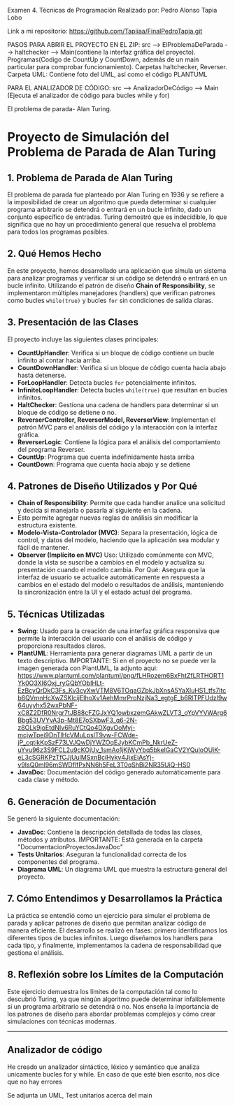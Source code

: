 Examen 4. Técnicas de Programación
Realizado por: Pedro Alonso Tapia Lobo

Link a mi repositorio: https://github.com/Tapiiaa/FinalPedroTapia.git

PASOS PARA ABRIR EL PROYECTO EN EL ZIP: src --> ElProblemaDeParada --> haltchecker --> Main(contiene la interfaz gráfica del proyecto). Programas(Codigo de CountUp y CountDown, además de un main particular para comprobar funcionamiento). Carpetas haltchecker, Reverser.
Carpeta UML: Contiene foto del UML, así como el código PLANTUML

PARA EL ANALIZADOR DE CÓDIGO: src --> AnalizadorDeCódigo --> Main (Ejecuta el analizador de código para bucles while y for)


El problema de parada- Alan Turing.
# Proyecto de Simulación del Problema de Parada de Alan Turing

## 1. Problema de Parada de Alan Turing
El problema de parada fue planteado por Alan Turing en 1936 y se refiere a la imposibilidad de crear un algoritmo que pueda determinar si cualquier programa arbitrario se detendrá o entrará en un bucle infinito, dado un conjunto específico de entradas.
Turing demostró que es indecidible, lo que significa que no hay un procedimiento general que resuelva el problema para todos los programas posibles.

## 2. Qué Hemos Hecho
En este proyecto, hemos desarrollado una aplicación que simula un sistema para analizar programas y verificar si un código se detendrá o entrará en un bucle infinito.
Utilizando el patrón de diseño **Chain of Responsibility**, se implementaron múltiples manejadores (handlers) que verifican patrones como bucles `while(true)` y bucles `for` sin condiciones de salida claras.

## 3. Presentación de las Clases
El proyecto incluye las siguientes clases principales:

- **CountUpHandler**: Verifica si un bloque de código contiene un bucle infinito al contar hacia arriba.
- **CountDownHandler**: Verifica si un bloque de código cuenta hacia abajo hasta detenerse.
- **ForLoopHandler**: Detecta bucles `for` potencialmente infinitos.
- **InfiniteLoopHandler**: Detecta bucles `while(true)` que resultan en bucles infinitos.
- **HaltChecker**: Gestiona una cadena de handlers para determinar si un bloque de código se detiene o no.
- **ReverserController, ReverserModel, ReverserView**: Implementan el patrón MVC para el análisis del código y la interacción con la interfaz gráfica.
- **ReverserLogic**: Contiene la lógica para el análisis del comportamiento del programa Reverser.
- **CountUp**: Programa que cuenta indefinidamente hasta arriba
- **CountDown**: Programa que cuenta hacia abajo y se detiene
  
## 4. Patrones de Diseño Utilizados y Por Qué
- **Chain of Responsibility**: Permite que cada handler analice una solicitud y decida si manejarla o pasarla al siguiente en la cadena.
- Esto permite agregar nuevas reglas de análisis sin modificar la estructura existente.
- **Modelo-Vista-Controlador (MVC)**: Separa la presentación, lógica de control, y datos del modelo, haciendo que la aplicación sea modular y fácil de mantener.
- **Observer (Implícito en MVC)**
  Uso: Utilizado comúnmente con MVC, donde la vista se suscribe a cambios en el modelo y actualiza su presentación cuando el modelo cambia.
  Por Qué: Asegura que la interfaz de usuario se actualice automáticamente en respuesta a cambios en el estado del modelo o resultados de análisis, manteniendo la sincronización entre la UI y el estado actual del programa.

## 5. Técnicas Utilizadas
- **Swing**: Usado para la creación de una interfaz gráfica responsiva que permite la interacción del usuario con el análisis de código y proporciona resultados claros.
- **PlantUML**: Herramienta para generar diagramas UML a partir de un texto descriptivo.
  IMPORTANTE: Si en el proyecto no se puede ver la imagen generada con PlantUML, la adjunto aqui:
  https://www.plantuml.com/plantuml/png/fLHRozem6BxFhtZfLRTHORT1Yk0O3XI6Oxj_ryGQbYObIHLt-EzBcyQrDkC3Fs_Kv3cyXwVTM8V6TOqaGZbkJbXnsA5YaXluHS1_tfs7ltcb6QVmnHcXwZSKlcijEIhoXv1AehMmrProNzjNa3_egtgE_b6RlTPFUdzI9w64uyyhx52wxPbNF-xC8Z2DfR0Nrgr7tJB88cFZGJxYQ1owbxzemGAkwZLVT3_oYpVYVWArg6Bbg53UVYvA3p-Mt8E7oSXbwF3_q6-2N-z8OLk9joEtdNIv6RuYCtQo4DXgvOoMyj-mcjwTpei9DnTlHcVMuLpslT9vw-FCWde-jP_cqtikKpSzF73LVJQwDjYWZOqEJybKCmPb_NkrUeZ-uYvu96z3S9FCL2u9cKOjUv_1smAo1jKjWyYbq5bkeIGaCV2YQuloOUiK-eL3cSGRKPzTfCJjUulMSxnBciHykv4JjxEiAsYj-v9IsQ0ml96mSWDflfPxNN6h5FeL3T0qShBi2NR35UiQ-HS0
- **JavaDoc**: Documentación del código generado automáticamente para cada clase y método.

## 6. Generación de Documentación
Se generó la siguiente documentación:
- **JavaDoc**: Contiene la descripción detallada de todas las clases, métodos y atributos.
  IMPORTANTE: Está generada en la carpeta "DocumentacionProyectosJavaDoc"
- **Tests Unitarios**: Aseguran la funcionalidad correcta de los componentes del programa.
- **Diagrama UML**: Un diagrama UML que muestra la estructura general del proyecto.

## 7. Cómo Entendimos y Desarrollamos la Práctica
La práctica se entendió como un ejercicio para simular el problema de parada y aplicar patrones de diseño que permitan analizar código de manera eficiente. 
El desarrollo se realizó en fases: primero identificamos los diferentes tipos de bucles infinitos. 
Luego diseñamos los handlers para cada tipo, y finalmente, implementamos la cadena de responsabilidad que gestiona el análisis.

## 8. Reflexión sobre los Límites de la Computación
Este ejercicio demuestra los límites de la computación tal como lo descubrió Turing, ya que ningún algoritmo puede determinar infaliblemente si un programa arbitrario se detendrá o no. 
Nos enseña la importancia de los patrones de diseño para abordar problemas complejos y cómo crear simulaciones con técnicas modernas.

-------------------------------------------------------------------------------------------------------------------------------------------------------------------------------------

## Analizador de código
He creado un analizador sintáctico, léxico y semántico que analiza unicamente bucles for y while. En caso de que esté bien escrito, nos dice que no hay errores

Se adjunta un UML, Test unitarios acerca del main



